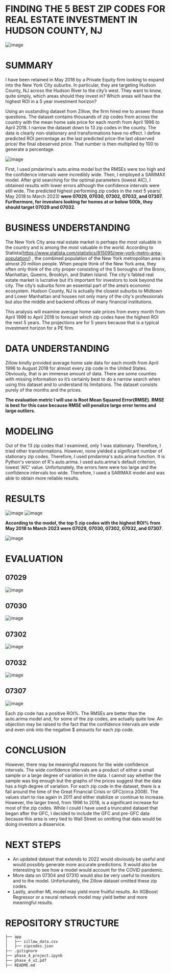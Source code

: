 # FINDING THE 5 BEST ZIP CODES FOR REAL ESTATE INVESTMENT IN HUDSON COUNTY, NJ
![image](https://user-images.githubusercontent.com/101752113/188214095-33d3b1e7-56db-44a7-827f-5bd729430e8c.png)

# SUMMARY
I have been retained in May 2018 by a Private Equity firm looking to expand into the New York City suburbs. In particular, they are targeting Hudson County, NJ across the Hudson River to the city’s west. They want to know, quite simply, which areas should they invest in? Which areas will have the highest ROI in a 5 year investment horizon? 

Using an oustanding dataset from Zillow, the firm hired me to answer those questions. The dataset contains thousands of zip codes from across the country with the mean home sale price for each month from April 1996 to April 2018. I narrow the dataset down to 13 zip codes in the county.  The data is clearly non-stationary and transformations have no effect. I define predicted ROI percentage as the last predicted price-the last observed price/ the final obeserved price. That number is then multiplied by 100 to generate a percentage.

![image](https://user-images.githubusercontent.com/101752113/184943420-36b5d437-da3b-45bb-b457-4369fc36a0a1.png)

First, I used pmdarima's auto.arima model but the RMSEs were too high and the confidence intervals were incredibly wide. Then, I employed a SARIMAX model. After grid searching for the optimal parameters (lowest AIC), I obtained results with lower errors although the confidence intervals were still wide. The predicted highest performing zip codes in the next 5 years( May 2018 to March 2023) **were 07029, 07030, 07302, 07032, and 07307. Furthermore, for investors looking for homes at or below 500k, they should target 07029 and 07032**.


# BUSINESS UNDERSTANDING

The New York City area real estate market is perhaps the most valuable in the country and is among the most valuable in the world. According to Statista(https://www.statista.com/statistics/815095/new-york-metro-area-population/) , the combined population of the New York metropolitan area is almost 20 million people. When people think of the New York area, they often only think of the city proper consisting of the 5 boroughs of the Bronx, Manhattan, Queens, Brooklyn, and Staten Island. The city's fabled real estate market is lucrative but it’s important for investors to look beyond the city. The city’s suburbs form an essential part of the area’s economic ecosystem. Hudson County, NJ is actually the closest suburbs to Midtown and Lower Manhattan and houses not only many of the city's professionals but also the middle and backend offices of many financial institutions.

This analysis will examine average home sale prices from every month from April 1996 to April 2018 to forecast which zip codes have the highest ROI the next 5 years. The projections are for 5 years because that is a typical investment horizon for a PE firm.

# DATA UNDERSTANDING

Zillow kindly provided average home sale data for each month from April 1996 to August 2018 for almost every zip code in the United States. Obviously, that is an immense amount of data. There are some counties with missing information so it’s certainly best to do a narrow search when using this dataset and to understand its limitations. The dataset consists purely of the months and the prices.

**The evaluation metric I will use is Root Mean Squared Error(RMSE). RMSE is best for this case because RMSE will penalize large error terms and large outliers**. 

# MODELING

Out of the 13 zip codes that I examined, only 1 was stationary. Therefore, I tried other transformations. However, none yielded a significant number of stationary zip codes. Therefore, I used pmdarima's auto.arima function. It is Python's version of R's auto.arima. I used auto.arima's default criterion, lowest 'AIC' value. Unfortunately, the errors here were too large and the confidence intervals too wide. Therefore, I used a SARIMAX model and was able to obtain more reliable results.

# RESULTS

![image](https://user-images.githubusercontent.com/101752113/188214095-33d3b1e7-56db-44a7-827f-5bd729430e8c.png)
![image](https://user-images.githubusercontent.com/101752113/188215334-52100b8b-1d63-4465-bb59-c75dc235fc94.png)

**According to the model, the top 5 zip codes with the highest ROI% from May 2018 to March 2023 were 07029, 07030, 07302, 07032, and 07307**.

![image](https://user-images.githubusercontent.com/101752113/184945073-edd58962-ffd3-4178-a850-0eeb6bdf6efb.png)

# EVALUATION


## 07029
![image](https://user-images.githubusercontent.com/101752113/188215638-b4f1ea63-3af3-430b-a45b-9b4eadbcfee0.png)

## 07030
![image](https://user-images.githubusercontent.com/101752113/188215772-41b0e0f5-b05a-407f-ac85-f19e115a0ca4.png)

## 07302
![image](https://user-images.githubusercontent.com/101752113/188215921-d77d5622-26e4-4c63-9164-f472b4ded374.png)

## 07032

![image](https://user-images.githubusercontent.com/101752113/188216014-cb2adb02-d041-4aae-a891-1251f9c020b3.png)

## 07307
![image](https://user-images.githubusercontent.com/101752113/188216107-e3bac9f1-26c4-413b-91aa-91dd284bbe32.png)

Each zip code has a positive ROI%. The RMSEs are better than the auto.arima model and, for some of the zip codes, are actually quite low. An objection may be raised to the fact that the confidence intervals are wide and even sink into the negative $ amounts for each zip code.

# CONCLUSION 

However, there may be meaningful reasons for the wide confidence intervals. The wide confidence intervals are a product of either a small sample or a large degree of variation in the data. I cannot say whether the sample was big enough but the graphs of the prices suggest that the data has a high degree of variation. For each zip code in the dataset, there is a fall around the time of the Great Financial Crisis or GFC(circa 2008). The values start to rise again in 2011 and either stabilize or continue to increase. However, the larger trend, from 1996 to 2018, is a significant increase for most of the zip codes. While I could I have used a truncated dataset that began after the GFC, I decided to include the GFC and pre-GFC data because this area is very tied to Wall Street so omitting that data would be doing investors a disservice. 

# NEXT STEPS
- An updated dataset that extends to 2022 would obviously be useful and would possibly generate more accurate predictions. It would also be interesting to see how a model would account for the COVID pandemic.
- More data on 07304 and 07310 would also be very useful to investors and to the model. Unfortunately, the Zillow dataset omitted these zip codes. 
- Lastly, another ML model may yield more fruitful results. An XGBoost Regressor or a neural network model may yield better and more meaningful results.

# REPOSITORY STRUCTURE

```bash
├── app
│   ├── zillow_data.csv 
│   ├── zipcodes.json
├── .gitignore
├── phase_4_project.ipynb
├── phase_4_v2.pdf
├── README.md
```
